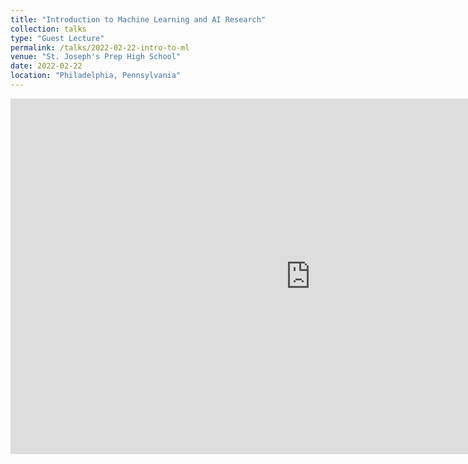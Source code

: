 ```yaml
---
title: "Introduction to Machine Learning and AI Research"
collection: talks
type: "Guest Lecture"
permalink: /talks/2022-02-22-intro-to-ml
venue: "St. Joseph's Prep High School"
date: 2022-02-22
location: "Philadelphia, Pennsylvania"
---
```


<iframe src="https://docs.google.com/presentation/d/e/2PACX-1vRBvhLwX4JnUH8Fej76MPxJ5grmitthGVAQARmFQq08S1gjCIHkdjqs8W-M5D-sPM534SOWgjWPjVnZ/embed?start=false&loop=false&delayms=3000" frameborder="0" width="960" height="569" allowfullscreen="true" mozallowfullscreen="true" webkitallowfullscreen="true"></iframe>
